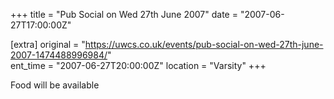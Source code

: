 +++
title = "Pub Social on Wed 27th June 2007"
date = "2007-06-27T17:00:00Z"

[extra]
original = "https://uwcs.co.uk/events/pub-social-on-wed-27th-june-2007-1474488996984/"    
ent_time = "2007-06-27T20:00:00Z"
location = "Varsity"
+++

Food will be available

